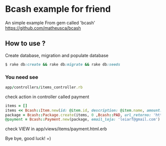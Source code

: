 # Bcash example for friend

An simple example
From gem called 'bcash' https://github.com/matheusca/bcash


## How to use ?

Create database, migration and populate database

```ruby
$ rake db:create && rake db:migrate && rake db:seeds
```

### You need see
``` ruby
app/controllers/items_controller.rb
```

check action in controller called payment
``` ruby
items = []
items << Bcash::Item.new(id: @item.id, description: @item.name, amount: 1, price: @item.price)
package = Bcash::Package.create(items, 0 ,Bcash::PAD, url_retorno: 'http://meu-site.com.br') # O zero representa o valor do frete,altere o valor de acordo com sua necessidade
@payment = Bcash::Payment.new(package, email_loja: 'leiarf@gmail.com')
```


check VIEW in app/views/items/payment.html.erb


Bye bye, good luck! =)